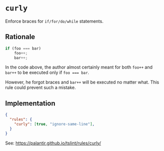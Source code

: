 # `curly`

Enforce braces for `if/for/do/while` statements.

## Rationale

```javascript
if (foo === bar)
    foo++;
    bar++;
```

In the code above,
the author almost certainly meant for both
`foo++` and `bar++` to be executed only if `foo === bar`.

However, he forgot braces and `bar++` will be executed no matter what.
This rule could prevent such a mistake.

## Implementation

```json
{
  "rules": {
    "curly": [true, "ignore-same-line"],
  }
}
```

See: https://palantir.github.io/tslint/rules/curly/

